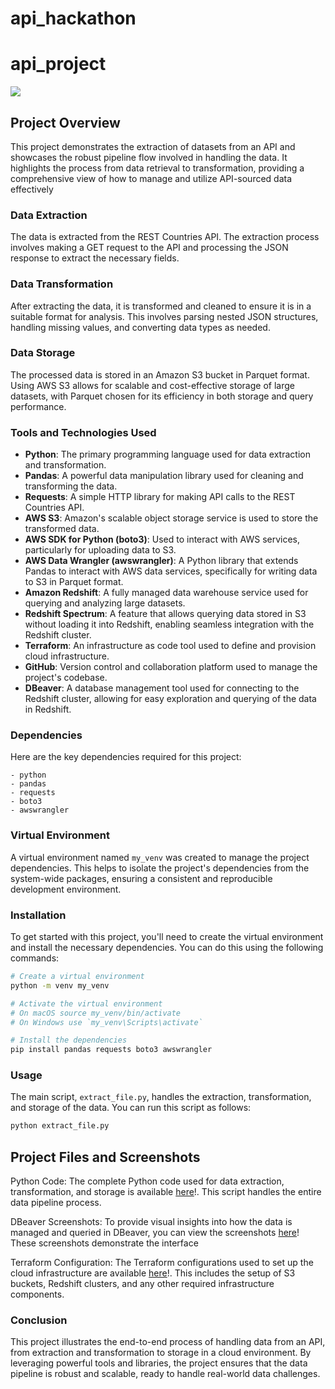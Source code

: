 # api_hackathon

# api_project

![](https://github.com/Chichi126/api_project/blob/cc0e7bb1efdc079762571f03fabc1fa5aba1509c/Copy%20of%20countries_api.jpg)
## Project Overview


This project demonstrates the extraction of datasets from an API and showcases the robust pipeline flow involved in handling the data. It highlights the process from data retrieval to transformation, providing a comprehensive view of how to manage and utilize API-sourced data effectively


### Data Extraction
The data is extracted from the REST Countries API. The extraction process involves making a GET request to the API and processing the JSON response to extract the necessary fields.

### Data Transformation
After extracting the data, it is transformed and cleaned to ensure it is in a suitable format for analysis. This involves parsing nested JSON structures, handling missing values, and converting data types as needed.

### Data Storage
The processed data is stored in an Amazon S3 bucket in Parquet format. Using AWS S3 allows for scalable and cost-effective storage of large datasets, with Parquet chosen for its efficiency in both storage and query performance.

### Tools and Technologies Used

- **Python**: The primary programming language used for data extraction and transformation.
- **Pandas**: A powerful data manipulation library used for cleaning and transforming the data.
- **Requests**: A simple HTTP library for making API calls to the REST Countries API.
- **AWS S3**: Amazon's scalable object storage service is used to store the transformed data.
- **AWS SDK for Python (boto3)**: Used to interact with AWS services, particularly for uploading data to S3.
- **AWS Data Wrangler (awswrangler)**: A Python library that extends Pandas to interact with AWS data services, specifically for writing data to S3 in Parquet format.
- **Amazon Redshift**: A fully managed data warehouse service used for querying and analyzing large datasets.
- **Redshift Spectrum**: A feature that allows querying data stored in S3 without loading it into Redshift, enabling seamless integration with the Redshift cluster.
- **Terraform**: An infrastructure as code tool used to define and provision cloud infrastructure.
- **GitHub**: Version control and collaboration platform used to manage the project's codebase.
- **DBeaver**: A database management tool used for connecting to the Redshift cluster, allowing for easy exploration and querying of the data in Redshift.

### Dependencies

Here are the key dependencies required for this project:

```plaintext
- python
- pandas
- requests
- boto3
- awswrangler
```

### Virtual Environment

A virtual environment named `my_venv` was created to manage the project dependencies. This helps to isolate the project's dependencies from the system-wide packages, ensuring a consistent and reproducible development environment.

### Installation

To get started with this project, you'll need to create the virtual environment and install the necessary dependencies. You can do this using the following commands:

```sh
# Create a virtual environment
python -m venv my_venv

# Activate the virtual environment
# On macOS source my_venv/bin/activate
# On Windows use `my_venv\Scripts\activate`

# Install the dependencies
pip install pandas requests boto3 awswrangler
```

### Usage

The main script, `extract_file.py`, handles the extraction, transformation, and storage of the data. You can run this script as follows:

```sh
python extract_file.py
```
## Project Files and Screenshots

Python Code: The complete Python code used for data extraction, transformation, and storage is available [here](my_venv/workings)!. This script handles the entire data pipeline process.

DBeaver Screenshots: To provide visual insights into how the data is managed and queried in DBeaver, you can view the screenshots [here](SQL_Syntax)! These screenshots demonstrate the interface

Terraform Configuration: The Terraform configurations used to set up the cloud infrastructure are available [here](my_venv/module)!. This includes the setup of S3 buckets, Redshift clusters, and any other required infrastructure components.

### Conclusion

This project illustrates the end-to-end process of handling data from an API, from extraction and transformation to storage in a cloud environment. By leveraging powerful tools and libraries, the project ensures that the data pipeline is robust and scalable, ready to handle real-world data challenges.
